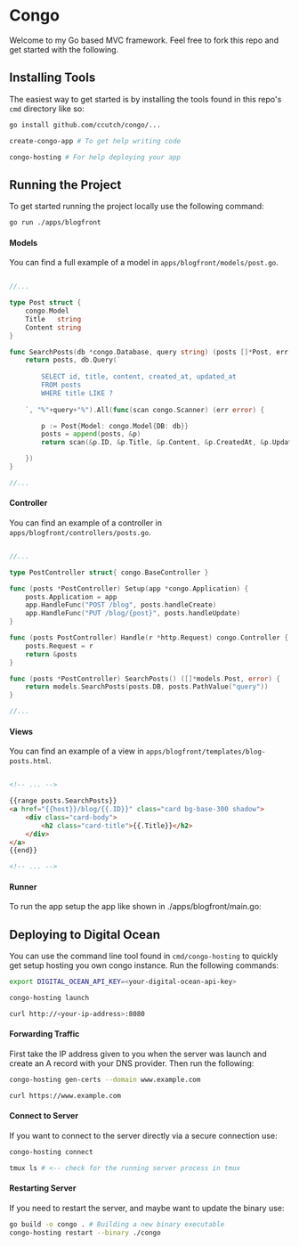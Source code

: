 # Congo
Welcome to my Go based MVC framework. Feel free to fork this repo and get started with the following.


## Installing Tools
The easiest way to get started is by installing the tools found in this repo's `cmd` directory like so:

```bash
go install github.com/ccutch/congo/...

create-congo-app # To get help writing code

congo-hosting # For help deploying your app
```


## Running the Project
To get started running the project locally use the following command:

```bash
go run ./apps/blogfront
```

#### Models
You can find a full example of a model in `apps/blogfront/models/post.go`.

```go

//...

type Post struct {
	congo.Model
	Title   string
	Content string
}

func SearchPosts(db *congo.Database, query string) (posts []*Post, err error) {
	return posts, db.Query(`
	
		SELECT id, title, content, created_at, updated_at
		FROM posts
		WHERE title LIKE ?
	
	`, "%"+query+"%").All(func(scan congo.Scanner) (err error) {

		p := Post{Model: congo.Model{DB: db}}
		posts = append(posts, &p)
		return scan(&p.ID, &p.Title, &p.Content, &p.CreatedAt, &p.UpdatedAt)

	})
}

//...

```

#### Controller
You can find an example of a controller in `apps/blogfront/controllers/posts.go`.

```go

//...

type PostController struct{ congo.BaseController }

func (posts *PostController) Setup(app *congo.Application) {
	posts.Application = app
	app.HandleFunc("POST /blog", posts.handleCreate)
	app.HandleFunc("PUT /blog/{post}", posts.handleUpdate)
}

func (posts PostController) Handle(r *http.Request) congo.Controller {
	posts.Request = r
	return &posts
}

func (posts *PostController) SearchPosts() ([]*models.Post, error) {
	return models.SearchPosts(posts.DB, posts.PathValue("query"))
}

//...

```

#### Views
You can find an example of a view in `apps/blogfront/templates/blog-posts.html`.

```html

<!-- ... -->

{{range posts.SearchPosts}}
<a href="{{host}}/blog/{{.ID}}" class="card bg-base-300 shadow">
    <div class="card-body">
        <h2 class="card-title">{{.Title}}</h2>
    </div>
</a>
{{end}}

<!-- ... -->

```

#### Runner
To run the app setup the app like shown in ./apps/blogfront/main.go:


## Deploying to Digital Ocean
You can use the command line tool found in `cmd/congo-hosting` to quickly get setup hosting you own congo instance. Run the following commands:

```bash
export DIGITAL_OCEAN_API_KEY=<your-digital-ocean-api-key>

congo-hosting launch

curl http://<your-ip-address>:8080
```


#### Forwarding Traffic
First take the IP address given to you when the server was launch and create an A record with your DNS provider. Then run the following:
```bash
congo-hosting gen-certs --domain www.example.com

curl https://www.example.com
```


#### Connect to Server
If you want to connect to the server directly via a secure connection use:
```bash
congo-hosting connect

tmux ls # <-- check for the running server process in tmux
```


#### Restarting Server
If you need to restart the server, and maybe want to update the binary use:
```bash
go build -o congo . # Building a new binary executable
congo-hosting restart --binary ./congo
```